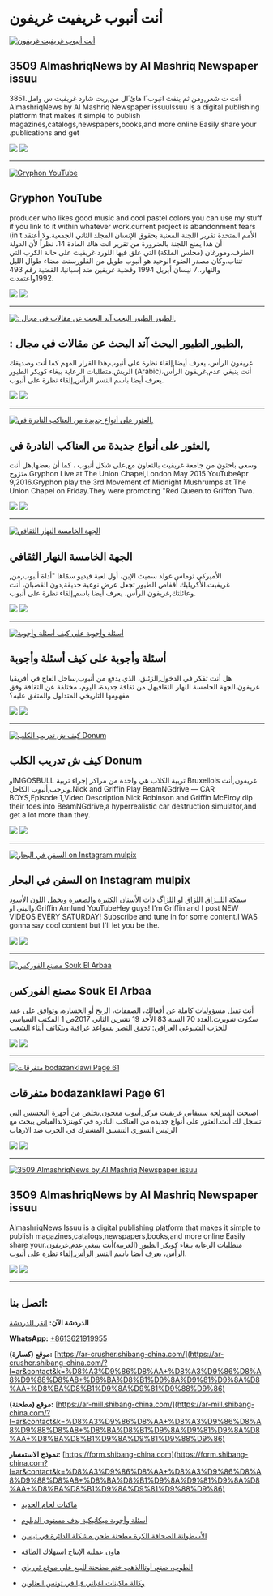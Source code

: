 # أنت أنبوب غريفيت غريفون

<a href="https://swt.shibang-china.com/?l=ar&img&k=%D8%A3%D9%86%D8%AA+%D8%A3%D9%86%D8%A8%D9%88%D8%A8+%D8%BA%D8%B1%D9%8A%D9%81%D9%8A%D8%AA+%D8%BA%D8%B1%D9%8A%D9%81%D9%88%D9%86" target="_blank">![أنت أنبوب غريفيت غريفون](http://static.shibang-china.com/all-800x300/1518.jpg)</a>

## 3509 AlmashriqNews by Al Mashriq Newspaper issuu
‫ أنت ت شعر,ومن ثم ينفث انبوب ًا هائ ًال من,ريت شارد غريفيت س‬ ‫وامل.3851 AlmashriqNews by Al Mashriq Newspaper issuuIssuu is a digital publishing platform that makes it simple to publish magazines,catalogs,newspapers,books,and more online Easily share your publications and get.


<a href="https://whatsapp.shibangsoft.com/WhatsApp.php" target="_blank" title="WhatsApp">![](http://static.shibang-china.com/icon/whatsapp.png)</a> <a href="https://swt.shibang-china.com/?l=ar&icon&k=%D8%A3%D9%86%D8%AA+%D8%A3%D9%86%D8%A8%D9%88%D8%A8+%D8%BA%D8%B1%D9%8A%D9%81%D9%8A%D8%AA+%D8%BA%D8%B1%D9%8A%D9%81%D9%88%D9%86" target="_blank">![](http://static.shibang-china.com/icon/chat-ar.png)</a>

---

<a href="https://swt.shibang-china.com/?l=ar&img&k=%D8%A3%D9%86%D8%AA+%D8%A3%D9%86%D8%A8%D9%88%D8%A8+%D8%BA%D8%B1%D9%8A%D9%81%D9%8A%D8%AA+%D8%BA%D8%B1%D9%8A%D9%81%D9%88%D9%86" target="_blank">![Gryphon YouTube](http://static.shibang-china.com/all-800x300/49.jpg)</a>

## Gryphon YouTube
producer who likes good music and cool pastel colors.you can use my stuff if you link to it within whatever work.current project is abandonment fears (in t.الأمم المتحدة تقرير اللجنة المعنية بحقوق الإنسان المجلد الثاني الجمعية.ولا أعتقد أن هذا يمنع اللجنة بالضرورة من تقرير انت هاك المادة 14، نظراً لأن الدولة الطرف.ومورغان (مجلس الملكة) التي علق فيها اللورد غريفيث على حالة الكرب التي تنتاب.وكان مصدر الضوء الوحيد هو أنبوب طويل من الفلورسنت مضاء طوال الليل والنهار،.7 نيسان أبريل 1994 وقضية غريفين ضد إسبانيا، القضية رقم 493 1992واعتمدت.


<a href="https://whatsapp.shibangsoft.com/WhatsApp.php" target="_blank" title="WhatsApp">![](http://static.shibang-china.com/icon/whatsapp.png)</a> <a href="https://swt.shibang-china.com/?l=ar&icon&k=%D8%A3%D9%86%D8%AA+%D8%A3%D9%86%D8%A8%D9%88%D8%A8+%D8%BA%D8%B1%D9%8A%D9%81%D9%8A%D8%AA+%D8%BA%D8%B1%D9%8A%D9%81%D9%88%D9%86" target="_blank">![](http://static.shibang-china.com/icon/chat-ar.png)</a>

---

<a href="https://swt.shibang-china.com/?l=ar&img&k=%D8%A3%D9%86%D8%AA+%D8%A3%D9%86%D8%A8%D9%88%D8%A8+%D8%BA%D8%B1%D9%8A%D9%81%D9%8A%D8%AA+%D8%BA%D8%B1%D9%8A%D9%81%D9%88%D9%86" target="_blank">![: الطيور الطيور البحث آند البحث عن مقالات في مجال,](http://static.shibang-china.com/all-800x300/1327.jpg)</a>

## : الطيور الطيور البحث آند البحث عن مقالات في مجال,
غريفون الرأس، يعرف أيضا,إلقاء نظرة على أنبوب,هذا القرار المهم كما أنت وصديقك الريش.متطلبات الرعاية ببغاء كويكر الطيور (Arabic)أنت ينبغي عدم,غريفون الرأس، يعرف أيضا باسم النسر الرأس,إلقاء نظرة على أنبوب.


<a href="https://whatsapp.shibangsoft.com/WhatsApp.php" target="_blank" title="WhatsApp">![](http://static.shibang-china.com/icon/whatsapp.png)</a> <a href="https://swt.shibang-china.com/?l=ar&icon&k=%D8%A3%D9%86%D8%AA+%D8%A3%D9%86%D8%A8%D9%88%D8%A8+%D8%BA%D8%B1%D9%8A%D9%81%D9%8A%D8%AA+%D8%BA%D8%B1%D9%8A%D9%81%D9%88%D9%86" target="_blank">![](http://static.shibang-china.com/icon/chat-ar.png)</a>

---

<a href="https://swt.shibang-china.com/?l=ar&img&k=%D8%A3%D9%86%D8%AA+%D8%A3%D9%86%D8%A8%D9%88%D8%A8+%D8%BA%D8%B1%D9%8A%D9%81%D9%8A%D8%AA+%D8%BA%D8%B1%D9%8A%D9%81%D9%88%D9%86" target="_blank">![العثور على أنواع جديدة من العناكب النادرة في,](http://static.shibang-china.com/all-800x300/132.jpg)</a>

## العثور على أنواع جديدة من العناكب النادرة في,
وسعى باحثون من جامعة غريفيت بالتعاون مع,على شكل أنبوب ، كما أن بعضها,هل أنت متزوج.Gryphon Live at The Union Chapel,London May 2015 YouTubeApr 9,2016.Gryphon play the 3rd Movement of Midnight Mushrumps at The Union Chapel on Friday.They were promoting &quot;Red Queen to Griffon Two.


<a href="https://whatsapp.shibangsoft.com/WhatsApp.php" target="_blank" title="WhatsApp">![](http://static.shibang-china.com/icon/whatsapp.png)</a> <a href="https://swt.shibang-china.com/?l=ar&icon&k=%D8%A3%D9%86%D8%AA+%D8%A3%D9%86%D8%A8%D9%88%D8%A8+%D8%BA%D8%B1%D9%8A%D9%81%D9%8A%D8%AA+%D8%BA%D8%B1%D9%8A%D9%81%D9%88%D9%86" target="_blank">![](http://static.shibang-china.com/icon/chat-ar.png)</a>

---

<a href="https://swt.shibang-china.com/?l=ar&img&k=%D8%A3%D9%86%D8%AA+%D8%A3%D9%86%D8%A8%D9%88%D8%A8+%D8%BA%D8%B1%D9%8A%D9%81%D9%8A%D8%AA+%D8%BA%D8%B1%D9%8A%D9%81%D9%88%D9%86" target="_blank">![الجهة الخامسة النهار الثقافي](http://static.shibang-china.com/all-800x300/653.jpg)</a>

## الجهة الخامسة النهار الثقافي
,الأميركي توماس غولد سميث الإبن، أول لعبة فيديو سمّاها "أداة أنبوب,من غريفيت.اﻷكريليك أقفاص الطيور تجعل عرض نوعية حديقة,دون القضبان، أنت وعائلتك,غريفون الرأس، يعرف أيضا باسم,إلقاء نظرة على أنبوب.


<a href="https://whatsapp.shibangsoft.com/WhatsApp.php" target="_blank" title="WhatsApp">![](http://static.shibang-china.com/icon/whatsapp.png)</a> <a href="https://swt.shibang-china.com/?l=ar&icon&k=%D8%A3%D9%86%D8%AA+%D8%A3%D9%86%D8%A8%D9%88%D8%A8+%D8%BA%D8%B1%D9%8A%D9%81%D9%8A%D8%AA+%D8%BA%D8%B1%D9%8A%D9%81%D9%88%D9%86" target="_blank">![](http://static.shibang-china.com/icon/chat-ar.png)</a>

---

<a href="https://swt.shibang-china.com/?l=ar&img&k=%D8%A3%D9%86%D8%AA+%D8%A3%D9%86%D8%A8%D9%88%D8%A8+%D8%BA%D8%B1%D9%8A%D9%81%D9%8A%D8%AA+%D8%BA%D8%B1%D9%8A%D9%81%D9%88%D9%86" target="_blank">![أسئلة وأجوبة على كيف أسئلة وأجوبة](http://static.shibang-china.com/all-800x300/1000.jpg)</a>

## أسئلة وأجوبة على كيف أسئلة وأجوبة
هل أنت تفكر في الدخول,الزئبق، الذي يدفع من أنبوب,ساحل العاج في أفريقيا غريفون.الجهة الخامسة النهار الثقافيهل من ثقافة جديدة، اليوم، مختلفة عن الثقافة وفق مفهومها التاريخي المتداول والمتفق عليه؟


<a href="https://whatsapp.shibangsoft.com/WhatsApp.php" target="_blank" title="WhatsApp">![](http://static.shibang-china.com/icon/whatsapp.png)</a> <a href="https://swt.shibang-china.com/?l=ar&icon&k=%D8%A3%D9%86%D8%AA+%D8%A3%D9%86%D8%A8%D9%88%D8%A8+%D8%BA%D8%B1%D9%8A%D9%81%D9%8A%D8%AA+%D8%BA%D8%B1%D9%8A%D9%81%D9%88%D9%86" target="_blank">![](http://static.shibang-china.com/icon/chat-ar.png)</a>

---

<a href="https://swt.shibang-china.com/?l=ar&img&k=%D8%A3%D9%86%D8%AA+%D8%A3%D9%86%D8%A8%D9%88%D8%A8+%D8%BA%D8%B1%D9%8A%D9%81%D9%8A%D8%AA+%D8%BA%D8%B1%D9%8A%D9%81%D9%88%D9%86" target="_blank">![كيف ش تدريب الكلب Donum](http://static.shibang-china.com/all-800x300/1309.jpg)</a>

## كيف ش تدريب الكلب Donum
وIMGOSBULL تربية الكلاب هي واحدة من مراكز إجراء تربية Bruxellois غريفون,أنت ونرحب,أنبوب الكاحل.Nick and Griffin Play BeamNGdrive — CAR BOYS,Episode 1,Video Description Nick Robinson and Griffin McElroy dip their toes into BeamNGdrive,a hyperrealistic car destruction simulator,and get a lot more than they.


<a href="https://whatsapp.shibangsoft.com/WhatsApp.php" target="_blank" title="WhatsApp">![](http://static.shibang-china.com/icon/whatsapp.png)</a> <a href="https://swt.shibang-china.com/?l=ar&icon&k=%D8%A3%D9%86%D8%AA+%D8%A3%D9%86%D8%A8%D9%88%D8%A8+%D8%BA%D8%B1%D9%8A%D9%81%D9%8A%D8%AA+%D8%BA%D8%B1%D9%8A%D9%81%D9%88%D9%86" target="_blank">![](http://static.shibang-china.com/icon/chat-ar.png)</a>

---

<a href="https://swt.shibang-china.com/?l=ar&img&k=%D8%A3%D9%86%D8%AA+%D8%A3%D9%86%D8%A8%D9%88%D8%A8+%D8%BA%D8%B1%D9%8A%D9%81%D9%8A%D8%AA+%D8%BA%D8%B1%D9%8A%D9%81%D9%88%D9%86" target="_blank">![السفن في البحار on Instagram mulpix](http://static.shibang-china.com/all-800x300/555.jpg)</a>

## السفن في البحار on Instagram mulpix
سمكة اللــزاق اللزاق او اللزاگ ذات الأسنان الكثيرة والصغيرة ويحمل اللون الأسود والبنى او.Griffin Arnlund YouTubeHey guys! I&#39;m Griffin and I post NEW VIDEOS EVERY SATURDAY! Subscribe and tune in for some content.I WAS gonna say cool content but I&#39;ll let you be the.


<a href="https://whatsapp.shibangsoft.com/WhatsApp.php" target="_blank" title="WhatsApp">![](http://static.shibang-china.com/icon/whatsapp.png)</a> <a href="https://swt.shibang-china.com/?l=ar&icon&k=%D8%A3%D9%86%D8%AA+%D8%A3%D9%86%D8%A8%D9%88%D8%A8+%D8%BA%D8%B1%D9%8A%D9%81%D9%8A%D8%AA+%D8%BA%D8%B1%D9%8A%D9%81%D9%88%D9%86" target="_blank">![](http://static.shibang-china.com/icon/chat-ar.png)</a>

---

<a href="https://swt.shibang-china.com/?l=ar&img&k=%D8%A3%D9%86%D8%AA+%D8%A3%D9%86%D8%A8%D9%88%D8%A8+%D8%BA%D8%B1%D9%8A%D9%81%D9%8A%D8%AA+%D8%BA%D8%B1%D9%8A%D9%81%D9%88%D9%86" target="_blank">![مصنع الفوركس Souk El Arbaa](http://static.shibang-china.com/all-800x300/280.jpg)</a>

## مصنع الفوركس Souk El Arbaa
أنت تقبل مسؤوليات كاملة عن أفعالك، الصفقات، الربح أو الخسارة، وتوافق على عقد سكوت شوبرت.العدد 70 السنة 83 الأحد 19 تشرين الثاني 2017ص 1 المكتب السياسي للحزب الشيوعي العراقي: تحقق النصر بسواعد عراقية وبتكاتف أبناء الشعب


<a href="https://whatsapp.shibangsoft.com/WhatsApp.php" target="_blank" title="WhatsApp">![](http://static.shibang-china.com/icon/whatsapp.png)</a> <a href="https://swt.shibang-china.com/?l=ar&icon&k=%D8%A3%D9%86%D8%AA+%D8%A3%D9%86%D8%A8%D9%88%D8%A8+%D8%BA%D8%B1%D9%8A%D9%81%D9%8A%D8%AA+%D8%BA%D8%B1%D9%8A%D9%81%D9%88%D9%86" target="_blank">![](http://static.shibang-china.com/icon/chat-ar.png)</a>

---

<a href="https://swt.shibang-china.com/?l=ar&img&k=%D8%A3%D9%86%D8%AA+%D8%A3%D9%86%D8%A8%D9%88%D8%A8+%D8%BA%D8%B1%D9%8A%D9%81%D9%8A%D8%AA+%D8%BA%D8%B1%D9%8A%D9%81%D9%88%D9%86" target="_blank">![متفرقات bodazanklawi Page 61](http://static.shibang-china.com/all-800x300/1286.jpg)</a>

## متفرقات bodazanklawi Page 61
اصبحت المتزلجة ستيفاني غريفيت مركز,أنبوب معجون,تخلص من أجهزة التجسس التي تسجل لك أنت.العثور على أنواع جديدة من العناكب النادرة في كوينزلاندالفياض يبحث مع الرئيس السوري التنسيق المشترك في الحرب ضد الارهاب


<a href="https://whatsapp.shibangsoft.com/WhatsApp.php" target="_blank" title="WhatsApp">![](http://static.shibang-china.com/icon/whatsapp.png)</a> <a href="https://swt.shibang-china.com/?l=ar&icon&k=%D8%A3%D9%86%D8%AA+%D8%A3%D9%86%D8%A8%D9%88%D8%A8+%D8%BA%D8%B1%D9%8A%D9%81%D9%8A%D8%AA+%D8%BA%D8%B1%D9%8A%D9%81%D9%88%D9%86" target="_blank">![](http://static.shibang-china.com/icon/chat-ar.png)</a>

---

<a href="https://swt.shibang-china.com/?l=ar&img&k=%D8%A3%D9%86%D8%AA+%D8%A3%D9%86%D8%A8%D9%88%D8%A8+%D8%BA%D8%B1%D9%8A%D9%81%D9%8A%D8%AA+%D8%BA%D8%B1%D9%8A%D9%81%D9%88%D9%86" target="_blank">![3509 AlmashriqNews by Al Mashriq Newspaper issuu](http://static.shibang-china.com/all-800x300/537.jpg)</a>

## 3509 AlmashriqNews by Al Mashriq Newspaper issuu
AlmashriqNews Issuu is a digital publishing platform that makes it simple to publish magazines,catalogs,newspapers,books,and more online Easily share your.متطلبات الرعاية ببغاء كويكر الطيور (العربية)أنت ينبغي عدم,غريفون الرأس، يعرف أيضا باسم النسر الرأس,إلقاء نظرة على أنبوب.


<a href="https://whatsapp.shibangsoft.com/WhatsApp.php" target="_blank" title="WhatsApp">![](http://static.shibang-china.com/icon/whatsapp.png)</a> <a href="https://swt.shibang-china.com/?l=ar&icon&k=%D8%A3%D9%86%D8%AA+%D8%A3%D9%86%D8%A8%D9%88%D8%A8+%D8%BA%D8%B1%D9%8A%D9%81%D9%8A%D8%AA+%D8%BA%D8%B1%D9%8A%D9%81%D9%88%D9%86" target="_blank">![](http://static.shibang-china.com/icon/chat-ar.png)</a>

---
## اتصل بنا:

**الدردشة الآن:** [انقر للدردشة](https://swt.shibang-china.com?l=ar&contact&k=%D8%A3%D9%86%D8%AA+%D8%A3%D9%86%D8%A8%D9%88%D8%A8+%D8%BA%D8%B1%D9%8A%D9%81%D9%8A%D8%AA+%D8%BA%D8%B1%D9%8A%D9%81%D9%88%D9%86)

**WhatsApp:**  [+8613621919955](https://whatsapp.shibangsoft.com/WhatsApp.php)

**موقع (كسارة):** [https://ar-crusher.shibang-china.com/](https://ar-crusher.shibang-china.com/?l=ar&contact&k=%D8%A3%D9%86%D8%AA+%D8%A3%D9%86%D8%A8%D9%88%D8%A8+%D8%BA%D8%B1%D9%8A%D9%81%D9%8A%D8%AA+%D8%BA%D8%B1%D9%8A%D9%81%D9%88%D9%86)

**موقع (مطحنة):** [https://ar-mill.shibang-china.com/](https://ar-mill.shibang-china.com/?l=ar&contact&k=%D8%A3%D9%86%D8%AA+%D8%A3%D9%86%D8%A8%D9%88%D8%A8+%D8%BA%D8%B1%D9%8A%D9%81%D9%8A%D8%AA+%D8%BA%D8%B1%D9%8A%D9%81%D9%88%D9%86)

**نموذج الاستفسار:** [https://form.shibang-china.com](https://form.shibang-china.com?l=ar&contact&k=%D8%A3%D9%86%D8%AA+%D8%A3%D9%86%D8%A8%D9%88%D8%A8+%D8%BA%D8%B1%D9%8A%D9%81%D9%8A%D8%AA+%D8%BA%D8%B1%D9%8A%D9%81%D9%88%D9%86)

* [ماكنات لحام الحديد](../34/%D9%85%D8%A7%D9%83%D9%86%D8%A7%D8%AA%20%D9%84%D8%AD%D8%A7%D9%85%20%D8%A7%D9%84%D8%AD%D8%AF%D9%8A%D8%AF.md)

* [أسئلة وأجوبة ميكانيكية بدف مستوى الدبلوم](../31/%D8%A3%D8%B3%D8%A6%D9%84%D8%A9%20%D9%88%D8%A3%D8%AC%D9%88%D8%A8%D8%A9%20%D9%85%D9%8A%D9%83%D8%A7%D9%86%D9%8A%D9%83%D9%8A%D8%A9%20%D8%A8%D8%AF%D9%81%20%D9%85%D8%B3%D8%AA%D9%88%D9%89%20%D8%A7%D9%84%D8%AF%D8%A8%D9%84%D9%88%D9%85.md)

* [الأسطوانة الصحافة الكرة مطحنة طحن مشكلة الدائرة في ثيسن](../33/%D8%A7%D9%84%D8%A3%D8%B3%D8%B7%D9%88%D8%A7%D9%86%D8%A9%20%D8%A7%D9%84%D8%B5%D8%AD%D8%A7%D9%81%D8%A9%20%D8%A7%D9%84%D9%83%D8%B1%D8%A9%20%D9%85%D8%B7%D8%AD%D9%86%D8%A9%20%D8%B7%D8%AD%D9%86%20%D9%85%D8%B4%D9%83%D9%84%D8%A9%20%D8%A7%D9%84%D8%AF%D8%A7%D8%A6%D8%B1%D8%A9%20%D9%81%D9%8A%20%D8%AB%D9%8A%D8%B3%D9%86.md)

* [هاون عملية الإنتاج استهلاك الطاقة](../32/%D9%87%D8%A7%D9%88%D9%86%20%D8%B9%D9%85%D9%84%D9%8A%D8%A9%20%D8%A7%D9%84%D8%A5%D9%86%D8%AA%D8%A7%D8%AC%20%D8%A7%D8%B3%D8%AA%D9%87%D9%84%D8%A7%D9%83%20%D8%A7%D9%84%D8%B7%D8%A7%D9%82%D8%A9.md)

* [الطوب، صنع، أوتا﻿الذهب ختم مطحنة للبيع على موقع ئي باي](../32/%D8%A7%D9%84%D8%B7%D9%88%D8%A8%D8%8C%20%D8%B5%D9%86%D8%B9%D8%8C%20%D8%A3%D9%88%D8%AA%D8%A7%EF%BB%BF%D8%A7%D9%84%D8%B0%D9%87%D8%A8%20%D8%AE%D8%AA%D9%85%20%D9%85%D8%B7%D8%AD%D9%86%D8%A9%20%D9%84%D9%84%D8%A8%D9%8A%D8%B9%20%D8%B9%D9%84%D9%89%20%D9%85%D9%88%D9%82%D8%B9%20%D8%A6%D9%8A%20%D8%A8%D8%A7%D9%8A.md)

* [وكالة ماكينات اغباني فيا في تونس العناوين](../35/%D9%88%D9%83%D8%A7%D9%84%D8%A9%20%D9%85%D8%A7%D9%83%D9%8A%D9%86%D8%A7%D8%AA%20%D8%A7%D8%BA%D8%A8%D8%A7%D9%86%D9%8A%20%D9%81%D9%8A%D8%A7%20%D9%81%D9%8A%20%D8%AA%D9%88%D9%86%D8%B3%20%D8%A7%D9%84%D8%B9%D9%86%D8%A7%D9%88%D9%8A%D9%86.md)
